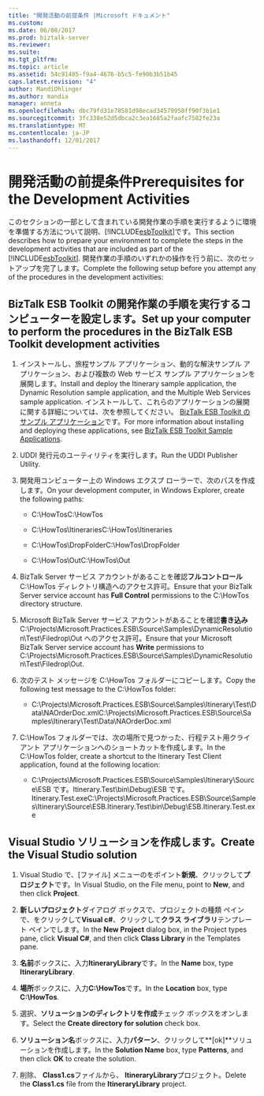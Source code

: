 ```yaml
---
title: "開発活動の前提条件 |Microsoft ドキュメント"
ms.custom: 
ms.date: 06/08/2017
ms.prod: biztalk-server
ms.reviewer: 
ms.suite: 
ms.tgt_pltfrm: 
ms.topic: article
ms.assetid: 54c91405-f9a4-4676-b5c5-fe90b3b51b45
caps.latest.revision: "4"
author: MandiOhlinger
ms.author: mandia
manager: anneta
ms.openlocfilehash: dbc79fd31e78581d98ecad34579958ff90f3b1e1
ms.sourcegitcommit: 3fc338e52d5dbca2c3ea1685a2faafc7582fe23a
ms.translationtype: MT
ms.contentlocale: ja-JP
ms.lasthandoff: 12/01/2017
---
```

# <a name="prerequisites-for-the-development-activities"></a><span data-ttu-id="3847d-102">開発活動の前提条件</span><span class="sxs-lookup"><span data-stu-id="3847d-102">Prerequisites for the Development Activities</span></span>
<span data-ttu-id="3847d-103">このセクションの一部として含まれている開発作業の手順を実行するように環境を準備する方法について説明、[!INCLUDE[esbToolkit](../includes/esbtoolkit-md.md)]です。</span><span class="sxs-lookup"><span data-stu-id="3847d-103">This section describes how to prepare your environment to complete the steps in the development activities that are included as part of the [!INCLUDE[esbToolkit](../includes/esbtoolkit-md.md)].</span></span> <span data-ttu-id="3847d-104">開発作業の手順のいずれかの操作を行う前に、次のセットアップを完了します。</span><span class="sxs-lookup"><span data-stu-id="3847d-104">Complete the following setup before you attempt any of the procedures in the development activities:</span></span>  
  
## <a name="set-up-your-computer-to-perform-the-procedures-in-the-biztalk-esb-toolkit-development-activities"></a><span data-ttu-id="3847d-105">BizTalk ESB Toolkit の開発作業の手順を実行するコンピューターを設定します。</span><span class="sxs-lookup"><span data-stu-id="3847d-105">Set up your computer to perform the procedures in the BizTalk ESB Toolkit development activities</span></span>  
  
1.  <span data-ttu-id="3847d-106">インストールし、旅程サンプル アプリケーション、動的な解決サンプル アプリケーション、および複数の Web サービス サンプル アプリケーションを展開します。</span><span class="sxs-lookup"><span data-stu-id="3847d-106">Install and deploy the Itinerary sample application, the Dynamic Resolution sample application, and the Multiple Web Services sample application.</span></span> <span data-ttu-id="3847d-107">インストールして、これらのアプリケーションの展開に関する詳細については、次を参照してください。 [BizTalk ESB Toolkit のサンプル アプリケーション](../esb-toolkit/biztalk-esb-toolkit-sample-applications.md)です。</span><span class="sxs-lookup"><span data-stu-id="3847d-107">For more information about installing and deploying these applications, see [BizTalk ESB Toolkit Sample Applications](../esb-toolkit/biztalk-esb-toolkit-sample-applications.md).</span></span>  
  
2.  <span data-ttu-id="3847d-108">UDDI 発行元のユーティリティを実行します。</span><span class="sxs-lookup"><span data-stu-id="3847d-108">Run the UDDI Publisher Utility.</span></span>  
  
3.  <span data-ttu-id="3847d-109">開発用コンピューター上の Windows エクスプ ローラーで、次のパスを作成します。</span><span class="sxs-lookup"><span data-stu-id="3847d-109">On your development computer, in Windows Explorer, create the following paths:</span></span>  
  
    -   <span data-ttu-id="3847d-110">C:\HowTos</span><span class="sxs-lookup"><span data-stu-id="3847d-110">C:\HowTos</span></span>  
  
    -   <span data-ttu-id="3847d-111">C:\HowTos\Itineraries</span><span class="sxs-lookup"><span data-stu-id="3847d-111">C:\HowTos\Itineraries</span></span>  
  
    -   <span data-ttu-id="3847d-112">C:\HowTos\DropFolder</span><span class="sxs-lookup"><span data-stu-id="3847d-112">C:\HowTos\DropFolder</span></span>  
  
    -   <span data-ttu-id="3847d-113">C:\HowTos\Out</span><span class="sxs-lookup"><span data-stu-id="3847d-113">C:\HowTos\Out</span></span>  
  
4.  <span data-ttu-id="3847d-114">BizTalk Server サービス アカウントがあることを確認**フルコントロール**C:\HowTos ディレクトリ構造へのアクセス許可。</span><span class="sxs-lookup"><span data-stu-id="3847d-114">Ensure that your BizTalk Server service account has **Full Control** permissions to the C:\HowTos directory structure.</span></span>  
  
5.  <span data-ttu-id="3847d-115">Microsoft BizTalk Server サービス アカウントがあることを確認**書き込み**C:\Projects\Microsoft.Practices.ESB\Source\Samples\DynamicResolution\Test\Filedrop\Out へのアクセス許可。</span><span class="sxs-lookup"><span data-stu-id="3847d-115">Ensure that your Microsoft BizTalk Server service account has **Write** permissions to C:\Projects\Microsoft.Practices.ESB\Source\Samples\DynamicResolution\Test\Filedrop\Out.</span></span>  
  
6.  <span data-ttu-id="3847d-116">次のテスト メッセージを C:\HowTos フォルダーにコピーします。</span><span class="sxs-lookup"><span data-stu-id="3847d-116">Copy the following test message to the C:\HowTos folder:</span></span>  
  
    -   <span data-ttu-id="3847d-117">C:\Projects\Microsoft.Practices.ESB\Source\Samples\Itinerary\Test\Data\NAOrderDoc.xml</span><span class="sxs-lookup"><span data-stu-id="3847d-117">C:\Projects\Microsoft.Practices.ESB\Source\Samples\Itinerary\Test\Data\NAOrderDoc.xml</span></span>  
  
7.  <span data-ttu-id="3847d-118">C:\HowTos フォルダーでは、次の場所で見つかった、行程テスト用クライアント アプリケーションへのショートカットを作成します。</span><span class="sxs-lookup"><span data-stu-id="3847d-118">In the C:\HowTos folder, create a shortcut to the Itinerary Test Client application, found at the following location:</span></span>  
  
    -   <span data-ttu-id="3847d-119">C:\Projects\Microsoft.Practices.ESB\Source\Samples\Itinerary\Source\ESB です。Itinerary.Test\bin\Debug\ESB です。Itinerary.Test.exe</span><span class="sxs-lookup"><span data-stu-id="3847d-119">C:\Projects\Microsoft.Practices.ESB\Source\Samples\Itinerary\Source\ESB.Itinerary.Test\bin\Debug\ESB.Itinerary.Test.exe</span></span>  
  
## <a name="create-the-visual-studio-solution"></a><span data-ttu-id="3847d-120">Visual Studio ソリューションを作成します。</span><span class="sxs-lookup"><span data-stu-id="3847d-120">Create the Visual Studio solution</span></span>  
  
1.  <span data-ttu-id="3847d-121">Visual Studio で、[ファイル] メニューのをポイント**新規**、クリックして**プロジェクト**です。</span><span class="sxs-lookup"><span data-stu-id="3847d-121">In Visual Studio, on the File menu, point to **New**, and then click **Project**.</span></span>  
  
2.  <span data-ttu-id="3847d-122">**新しいプロジェクト**ダイアログ ボックスで、プロジェクトの種類 ペインで、をクリックして**Visual c#**、クリックして**クラス ライブラリ**テンプレート ペインでします。</span><span class="sxs-lookup"><span data-stu-id="3847d-122">In the **New Project** dialog box, in the Project types pane, click **Visual C#**, and then click **Class Library** in the Templates pane.</span></span>  
  
3.  <span data-ttu-id="3847d-123">**名前**ボックスに、入力**ItineraryLibrary**です。</span><span class="sxs-lookup"><span data-stu-id="3847d-123">In the **Name** box, type **ItineraryLibrary**.</span></span>  
  
4.  <span data-ttu-id="3847d-124">**場所**ボックスに、入力**C:\HowTos**です。</span><span class="sxs-lookup"><span data-stu-id="3847d-124">In the **Location** box, type **C:\HowTos**.</span></span>  
  
5.  <span data-ttu-id="3847d-125">選択、**ソリューションのディレクトリを作成**チェック ボックスをオンします。</span><span class="sxs-lookup"><span data-stu-id="3847d-125">Select the **Create directory for solution** check box.</span></span>  
  
6.  <span data-ttu-id="3847d-126">**ソリューション名**ボックスに、入力**パターン**、クリックして**[ok]**ソリューションを作成します。</span><span class="sxs-lookup"><span data-stu-id="3847d-126">In the **Solution Name** box, type **Patterns**, and then click **OK** to create the solution.</span></span>  
  
7.  <span data-ttu-id="3847d-127">削除、 **Class1.cs**ファイルから、 **ItineraryLibrary**プロジェクト。</span><span class="sxs-lookup"><span data-stu-id="3847d-127">Delete the **Class1.cs** file from the **ItineraryLibrary** project.</span></span>